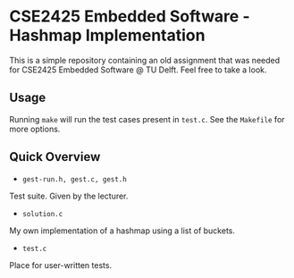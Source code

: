 # CSE2425 Embedded Software - Hashmap Implementation

This is a simple repository containing an old assignment that was needed for CSE2425 Embedded Software @ TU Delft. Feel free to take a look.

## Usage

Running `make` will run the test cases present in `test.c`. See the `Makefile` for more options.


## Quick Overview


- `gest-run.h, gest.c, gest.h`

Test suite. Given by the lecturer.

- `solution.c`

My own implementation of a hashmap using a list of buckets.

- `test.c`

Place for user-written tests.
